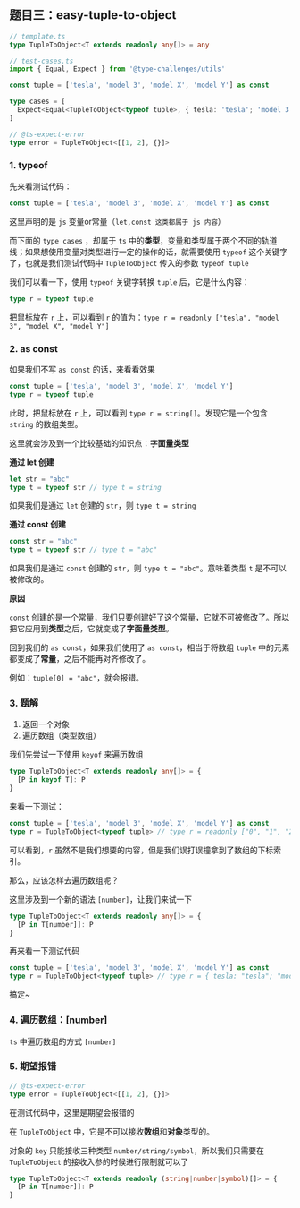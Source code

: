 ## 题目三：easy-tuple-to-object

```ts
// template.ts
type TupleToObject<T extends readonly any[]> = any
```

```ts
// test-cases.ts
import { Equal, Expect } from '@type-challenges/utils'

const tuple = ['tesla', 'model 3', 'model X', 'model Y'] as const

type cases = [
  Expect<Equal<TupleToObject<typeof tuple>, { tesla: 'tesla'; 'model 3': 'model 3'; 'model X': 'model X'; 'model Y': 'model Y'}>>,
]

// @ts-expect-error
type error = TupleToObject<[[1, 2], {}]>
```



### 1. typeof

先来看测试代码：

```ts
const tuple = ['tesla', 'model 3', 'model X', 'model Y'] as const
```

这里声明的是 `js` 变量or常量（`let,const 这类都属于 js 内容`）

而下面的 `type cases` ，却属于 `ts` 中的**类型**，变量和类型属于两个不同的轨道线；如果想使用变量对类型进行一定的操作的话，就需要使用 `typeof` 这个关键字了，也就是我们测试代码中 `TupleToObject` 传入的参数 `typeof tuple`

我们可以看一下，使用 `typeof` 关键字转换 `tuple` 后，它是什么内容：

```ts
type r = typeof tuple
```

把鼠标放在 `r` 上，可以看到 `r` 的值为：`type r = readonly ["tesla", "model 3", "model X", "model Y"]`



### 2. as const

如果我们不写 `as const` 的话，来看看效果

```ts
const tuple = ['tesla', 'model 3', 'model X', 'model Y']
type r = typeof tuple
```

此时，把鼠标放在 `r` 上，可以看到 `type r = string[]`。发现它是一个包含 `string` 的数组类型。

这里就会涉及到一个比较基础的知识点：**字面量类型**

**通过 let 创建**

```ts
let str = "abc"
type t = typeof str // type t = string
```

如果我们是通过 `let` 创建的 `str`，则 `type t = string`

**通过 const 创建**

```ts
const str = "abc"
type t = typeof str // type t = "abc"
```

如果我们是通过 `const` 创建的 `str`，则 `type t = "abc"`。意味着类型 `t` 是不可以被修改的。

**原因**

`const` 创建的是一个常量，我们只要创建好了这个常量，它就不可被修改了。所以把它应用到**类型**之后，它就变成了**字面量类型**。



回到我们的 `as const`，如果我们使用了 `as const`，相当于将数组 `tuple` 中的元素都变成了**常量**，之后不能再对齐修改了。

例如：`tuple[0] = "abc"`，就会报错。



### 3. 题解

1. 返回一个对象
2. 遍历数组（类型数组）

我们先尝试一下使用 `keyof` 来遍历数组

```ts
type TupleToObject<T extends readonly any[]> = {
  [P in keyof T]: P 
}
```

来看一下测试：

```ts
const tuple = ['tesla', 'model 3', 'model X', 'model Y'] as const
type r = TupleToObject<typeof tuple> // type r = readonly ["0", "1", "2", "3"]
```

可以看到，`r` 虽然不是我们想要的内容，但是我们误打误撞拿到了数组的下标索引。

那么，应该怎样去遍历数组呢？

这里涉及到一个新的语法 `[number]`，让我们来试一下

```ts
type TupleToObject<T extends readonly any[]> = {
  [P in T[number]]: P 
}
```

再来看一下测试代码

```ts
const tuple = ['tesla', 'model 3', 'model X', 'model Y'] as const
type r = TupleToObject<typeof tuple> // type r = { tesla: "tesla"; "model 3": "model 3"; ...}
```

搞定~



### 4. 遍历数组：[number]

`ts` 中遍历数组的方式 `[number]`



### 5.  期望报错

```ts
// @ts-expect-error
type error = TupleToObject<[[1, 2], {}]>
```

在测试代码中，这里是期望会报错的

在 `TupleToObject` 中，它是不可以接收**数组**和**对象**类型的。

对象的 `key` 只能接收三种类型 `number/string/symbol`，所以我们只需要在 `TupleToObject` 的接收入参的时候进行限制就可以了

```ts
type TupleToObject<T extends readonly (string|number|symbol)[]> = {
  [P in T[number]]: P 
}
```







